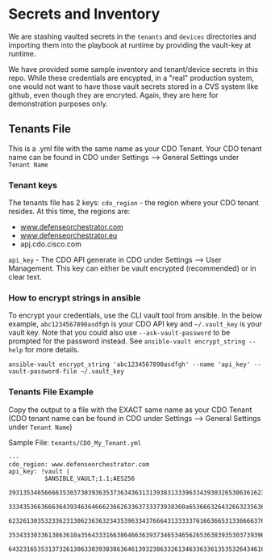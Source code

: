 # Secrets and Inventory
We are stashing vaulted secrets in the `tenants` and `devices` directories and importing them into the playbook at runtime by providing the vault-key at runtime. 

We have provided some sample inventory and tenant/device secrets in this repo. While these credentials are encypted, in a "real" production system, one would not want to have those vault secrets stored in a CVS system like github, even though they are encryted. Again, they are here for demonstration purposes only.

## Tenants File
This is a .yml file with the same name as your CDO Tenant. Your CDO tenant name can be found in CDO under Settings --> General Settings under `Tenant Name`

### Tenant keys
The tenants file has 2 keys: 
`cdo_region` - the region where your CDO tenant resides. At this time, the regions are:
- www.defenseorchestrator.com
- www.defenseorchestrator.eu
- apj.cdo.cisco.com

`api_key` - The CDO API generate in CDO under Settings --> User Management. This key can either be vault encrypted (recommended) or in clear text.

### How to encrypt strings in ansible
To encrypt your credentials, use the CLI vault tool from ansible. In the below example, `abc1234567890asdfgh` is your CDO API key and `~/.vault_key` is your vault key. Note that you could also use `--ask-vault-password` to be prompted for the password instead. See `ansible-vault encrypt_string --help` for more details.
```
ansible-vault encrypt_string 'abc1234567890asdfgh' --name 'api_key' --vault-password-file ~/.vault_key
```

### Tenants File Example
Copy the output to a file with the EXACT same name as your CDO Tenant (CDO tenant name can be found in CDO under Settings --> General Settings under `Tenant Name`)

Sample File:
`tenants/CDO_My_Tenant.yml`
```
---
cdo_region: www.defenseorchestrator.com
api_key: !vault |
          $ANSIBLE_VAULT;1.1;AES256
          39313534656666353037303936353736343631313938313339633439303265306361623936366561
          3334353663666364393463646662366263363733373938360a653666326432663235636437613363
          62326130353233623130623636323435396334376664313333376166366531336666376631616365
          3534333033613863610a356433316638646636393734653465626536383935303739396139346435
          64323165353137326130633039383863646139323863326134633633613535326434616439633362
